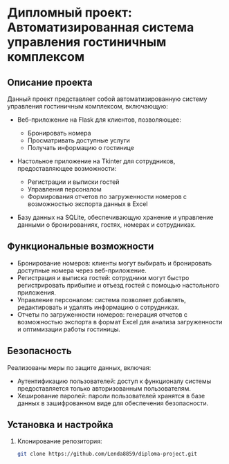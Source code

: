 # Дипломный проект: Автоматизированная система управления гостиничным комплексом

## Описание проекта

Данный проект представляет собой автоматизированную систему управления гостиничным комплексом, включающую:

- Веб-приложение на Flask для клиентов, позволяющее:
  - Бронировать номера
  - Просматривать доступные услуги
  - Получать информацию о гостинице

- Настольное приложение на Tkinter для сотрудников, предоставляющее возможности:
  - Регистрации и выписки гостей
  - Управления персоналом
  - Формирования отчетов по загруженности номеров с возможностью экспорта данных в Excel

- Базу данных на SQLite, обеспечивающую хранение и управление данными о бронированиях, гостях, номерах и сотрудниках.

## Функциональные возможности

- Бронирование номеров: клиенты могут выбирать и бронировать доступные номера через веб-приложение.
- Регистрация и выписка гостей: сотрудники могут быстро регистрировать прибытие и отъезд гостей с помощью настольного приложения.
- Управление персоналом: система позволяет добавлять, редактировать и удалять информацию о сотрудниках.
- Отчеты по загруженности номеров: генерация отчетов с возможностью экспорта в формат Excel для анализа загруженности и оптимизации работы гостиницы.

## Безопасность

Реализованы меры по защите данных, включая:

- Аутентификацию пользователей: доступ к функционалу системы предоставляется только авторизованным пользователям.
- Хеширование паролей: пароли пользователей хранятся в базе данных в зашифрованном виде для обеспечения безопасности.

## Установка и настройка

1. Клонирование репозитория:
   ```bash
   git clone https://github.com/Lenda8859/diploma-project.git
